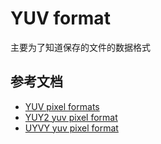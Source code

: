 # YUV format

主要为了知道保存的文件的数据格式

## 参考文档

* [YUV pixel formats](https://www.fourcc.org/yuv.php)
* [YUY2 yuv pixel format](https://www.fourcc.org/pixel-format/yuv-yuy2/)
* [UYVY yuv pixel format](https://www.fourcc.org/pixel-format/yuv-uyvy/)